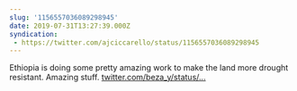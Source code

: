 ```yaml
---
slug: '1156557036089298945'
date: 2019-07-31T13:27:39.000Z
syndication:
 - https://twitter.com/ajciccarello/status/1156557036089298945
---
```


Ethiopia is doing some pretty amazing work to make the land more drought resistant. Amazing stuff. [twitter.com/beza_y/status/…](https://twitter.com/beza_y/status/1156054085528956929)
